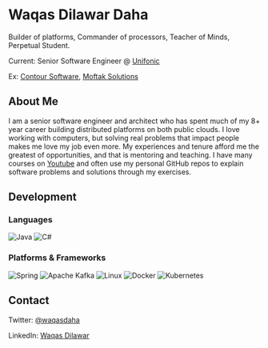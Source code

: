 # Waqas Dilawar Daha
Builder of platforms, Commander of processors, Teacher of Minds, Perpetual Student.

Current: Senior Software Engineer @ [Unifonic](https://www.unifonic.com/)

Ex: [Contour Software](https://contour-software.com/), [Moftak Solutions](https://moftak.com/)

## About Me
I am a senior software engineer and architect who has spent much of my 8+ year career building distributed platforms on both public clouds. I love working with computers, but solving real problems that impact people makes me love my job even more. My experiences and tenure afford me the greatest of opportunities, and that is mentoring and teaching. I have many courses on [Youtube](https://www.youtube.com/channel/UCIOiNJquF-ZZ_QvFVdHTImg) and often use my personal GitHub repos to explain software problems and solutions through my exercises. 

## Development
### Languages
![Java](https://img.shields.io/badge/java-%23ED8B00.svg?style=for-the-badge&logo=java&logoColor=white)
![C#](https://img.shields.io/badge/c%23-%23239120.svg?style=for-the-badge&logo=c-sharp&logoColor=white)

### Platforms & Frameworks
![Spring](https://img.shields.io/badge/spring-%236DB33F.svg?style=for-the-badge&logo=spring&logoColor=white)
![Apache Kafka](https://img.shields.io/badge/kafka-%236DB33F.svg?style=for-the-badge&logo=apache-kafka&logoColor=white)
![Linux](https://img.shields.io/badge/Linux-FCC624?style=for-the-badge&logo=linux&logoColor=black)
![Docker](https://img.shields.io/badge/docker-%23326ce5.svg?style=for-the-badge&logo=docker&logoColor=white)
![Kubernetes](https://img.shields.io/badge/kubernetes-%23326ce5.svg?style=for-the-badge&logo=kubernetes&logoColor=white)

## Contact

Twitter: [@waqasdaha](https://twitter.com/waqasdaha)

LinkedIn: [Waqas Dilawar](https://www.linkedin.com/in/muhammad-waqas-dilawar-a721b8105/)
